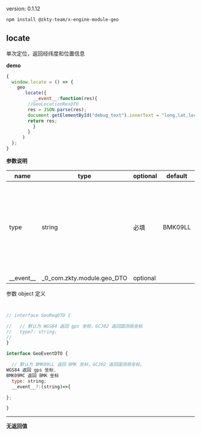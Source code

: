 
version: 0.1.12
``` bash
npm install @zkty-team/x-engine-module-geo
```



## locate


单次定位，返回经纬度和位置信息


**demo**
``` js
{
  window.locate = () => {
    geo
      .locate({
          __event__:function(res){
        //GeoLocationResDTO
        res = JSON.parse(res);
        document.getElementById("debug_text").innerText = "long,lat,locs:"+ res["longitude"]+res["latitude"]+res["country"]+res["province"]+res["city"]+res["district"]+res["street"];
        return res;
          }
        }
      )
  };
}
``` 

	
**参数说明**

| name                        | type      | optional | default   | comment  |
| --------------------------- | --------- | -------- | --------- |--------- |
| type | string | 必填 | BMK09LL |  默认为 BMK09LL 返回 BMK 坐标，GCJ02 返回国测局坐标,WGS84 返回 gps 坐标,BMK09MC 返回 BMK 坐标 |
| \_\_event\_\_ | _0_com.zkty.module.geo_DTO | optional |  |  |


参数 object  定义
``` js


// interface GeoReqDTO {

//   // 默认为 WGS84 返回 gps 坐标，GCJ02 返回国测局坐标
//   type?: string;
// 
}

interface GeoEventDTO {

  // 默认为 BMK09LL 返回 BMK 坐标，GCJ02 返回国测局坐标,
WGS84 返回 gps 坐标,
BMK09MC 返回 BMK 坐标
  type: string;
  __event__?:(string)=>{

};

}
``` 


---------------------
**无返回值**



    